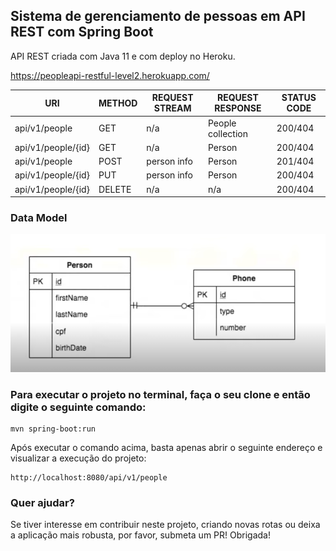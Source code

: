 <h2>Sistema de gerenciamento de pessoas em API REST com Spring Boot</h2>

API REST criada com Java 11 e com deploy no Heroku.

https://peopleapi-restful-level2.herokuapp.com/


| URI                 | METHOD        | REQUEST STREAM |  REQUEST RESPONSE  | STATUS CODE  |
| ------------------- | ------------- | -------------- | ------------------ | ------------ |
| api/v1/people       | GET           | n/a            | People collection  | 200/404      |
| api/v1/people/{id}  | GET           | n/a            | Person             | 200/404      |
| api/v1/people       | POST          | person info    | Person             | 201/404      |
| api/v1/people/{id}  | PUT           | person info    | Person             | 200/404      |
| api/v1/people/{id}  | DELETE        | n/a            | n/a                | 200/404      |


<h3>Data Model</h3>

![Data model](https://github.com/jackelinenascimento/peopleapi/blob/main/images/modelo-dados.PNG)


<h3> Para executar o projeto no terminal, faça o seu clone e então digite o seguinte comando: </h3>

```shell script
mvn spring-boot:run 
```

Após executar o comando acima, basta apenas abrir o seguinte endereço e visualizar a execução do projeto:

```
http://localhost:8080/api/v1/people
```

### Quer ajudar?

Se tiver interesse em contribuir neste projeto, criando novas rotas ou deixa a aplicação mais robusta, por favor, submeta um PR! Obrigada!